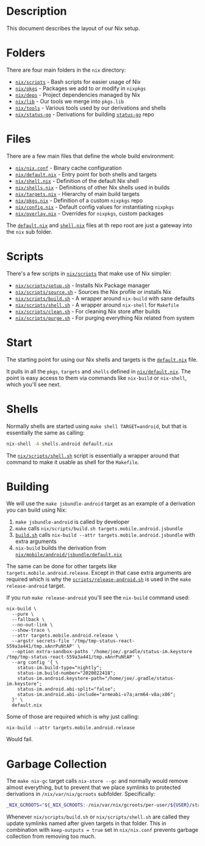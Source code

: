 # Description

This document describes the layout of our Nix setup.

# Folders

There are four main folders in the `nix` directory:

* [`nix/scripts`](./scripts) - Bash scripts for easier usage of Nix
* [`nix/pkgs`](./pkgs) - Packages we add to or modify in `nixpkgs`
* [`nix/deps`](./deps) - Project dependencies managed by Nix
* [`nix/lib`](./lib) - Our tools we merge into `pkgs.lib`
* [`nix/tools`](./tools) - Various tools used by our derivations and shells
* [`nix/status-go`](./status-go) - Derivations for building [`status-go`](https://github.com/status-im/status-go) repo

# Files

There are a few main files that define the whole build environment:

* [`nix/nix.conf`](./nix.conf) - Binary cache configuration
* [`nix/default.nix`](./default.nix) - Entry point for both shells and targets
* [`nix/shell.nix`](./shell.nix) - Definition of the default Nix shell
* [`nix/shells.nix`](./shells.nix) - Definitions of other Nix shells used in builds
* [`nix/targets.nix`](./targets.nix) - Hierarchy of main build targets
* [`nix/pkgs.nix`](./pkgs.nix) - Definition of a custom `nixpkgs` repo
* [`nix/config.nix`](./config.nix) - Default config values for instantiating `nixpkgs`
* [`nix/overlay.nix`](./overlay.nix) - Overrides for `nixpkgs`, custom packages

The [`default.nix`](../default.nix) and [`shell.nix`](../shell.nix) files at th repo root are just a gateway into the `nix` sub folder.

# Scripts

There's a few scripts in [`nix/scripts`](./scripts) that make use of Nix simpler:

* [`nix/scripts/setup.sh`](./scripts/setup.sh) - Installs Nix Package manager
* [`nix/scripts/source.sh`](./scripts/source.sh) - Sources the Nix profile or installs Nix
* [`nix/scripts/build.sh`](./scripts/build.sh) - A wrapper around `nix-build` with sane defaults
* [`nix/scripts/shell.sh`](./scripts/shell.sh) - A wrapper around `nix-shell` for `Makefile`
* [`nix/scripts/clean.sh`](./scripts/clean.sh) - For cleaning Nix store after builds
* [`nix/scripts/purge.sh`](./scripts/purge.sh) - For purging everything Nix related from system

# Start

The starting point for using our Nix shells and targets is the [`default.nix`](/default.nix) file.

It pulls in all the `pkgs`, `targets` and `shells` defined in [`nix/default.nix`](/nix/default.nix). The point is easy access to them via commands like `nix-build` or `nix-shell`, which you'll see next.

# Shells

Normally shells are started using `make shell TARGET=android`, but that is essentially the same as calling:
```bash
nix-shell -A shells.android default.nix
```
The [`nix/scripts/shell.sh`](./scripts/shell.sh) script is essentially a wrapper around that command to make it usable as shell for the `Makefile`.

# Building

We will use the `make jsbundle-android` target as an example of a derivation you can build using Nix:

1. `make jsbundle-android` is called by developer
2. `make` calls `nix/scripts/build.sh targets.mobile.android.jsbundle`
3. [`build.sh`](/nix/scripts/build.sh) calls `nix-build --attr targets.mobile.android.jsbundle` with extra arguments
4. `nix-build` builds the derivation from [`nix/mobile/android/jsbundle/default.nix`](/nix/mobile/android/jsbundle/default.nix)

The same can be done for other targets like `targets.mobile.android.release`.
Except in that case extra arguments are required which is why the [`scripts/release-android.sh`](/scripts/release-android.sh) is used in the `make release-android` target.

If you run `make release-android` you'll see the `nix-build` command used:
```
nix-build \
  --pure \
  --fallback \
  --no-out-link \
  --show-trace \
  --attr targets.mobile.android.release \
  --argstr secrets-file '/tmp/tmp-status-react-559a3a441/tmp.xAnrPuNtAP' \
  --option extra-sandbox-paths '/home/joe/.gradle/status-im.keystore /tmp/tmp-status-react-559a3a441/tmp.xAnrPuNtAP' \
  --arg config '{ \
    status-im.build-type="nightly";
    status-im.build-number="2020022418";
    status-im.android.keystore-path="/home/joe/.gradle/status-im.keystore";
    status-im.android.abi-split="false";
    status-im.android.abi-include="armeabi-v7a;arm64-v8a;x86";
  }' \
  default.nix
```
Some of those are required which is why just calling:
```
nix-build --attr targets.mobile.android.release
```
Would fail.

# Garbage Collection

The `make nix-gc` target calls `nix-store --gc` and normally would remove almost everything, but to prevent that we place symlinks to protected derivations in `/nix/var/nix/gcroots` subfolder. Specifically:
```sh
_NIX_GCROOTS="${_NIX_GCROOTS:-/nix/var/nix/gcroots/per-user/${USER}/status-react}"
```
Whenever `nix/scripts/build.sh` or `nix/scripts/shell.sh` are called they update symlinks named after given targets in that folder. This in combination with `keep-outputs = true` set in `nix/nix.conf` prevents garbage collection from removing too much.
